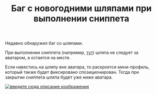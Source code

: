 ﻿---
title: "Баг с новогодними шляпами при выполнении сниппета"
se.owner.user_id: 358853
se.owner.display_name: "Voprositel"
se.owner.link: "https://ru.meta.stackoverflow.com/users/358853/voprositel"
se.link: "https://ru.meta.stackoverflow.com/questions/11231/%d0%91%d0%b0%d0%b3-%d1%81-%d0%bd%d0%be%d0%b2%d0%be%d0%b3%d0%be%d0%b4%d0%bd%d0%b8%d0%bc%d0%b8-%d1%88%d0%bb%d1%8f%d0%bf%d0%b0%d0%bc%d0%b8-%d0%bf%d1%80%d0%b8-%d0%b2%d1%8b%d0%bf%d0%be%d0%bb%d0%bd%d0%b5%d0%bd%d0%b8%d0%b8-%d1%81%d0%bd%d0%b8%d0%bf%d0%bf%d0%b5%d1%82%d0%b0"
se.question_id: 11231
se.post_type: question
---
<p>Недавно обнаружил баг со шляпами.</p>
<p>При выполнении сниппета (например, <a href="https://ru.stackoverflow.com/a/1219944/176217">тут</a>) шляпа не следует за аватаром, а остается на месте.</p>
<p>Если навестись на шляпу вне аватара, то раскроется мини-профиль, который также будет фиксировано спозиционирован. Тогда при закрытии сниппета шляпа будет уже ниже аватара.</p>
<p><a href="https://i.stack.imgur.com/pLiLq.gif" rel="nofollow noreferrer"><img src="https://i.stack.imgur.com/pLiLq.gif" alt="введите сюда описание изображения" /></a></p>
